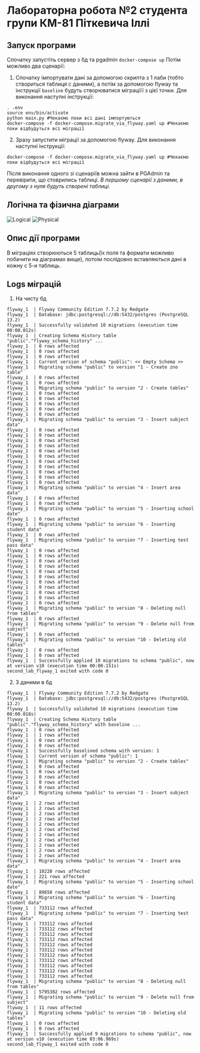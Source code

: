 # Лабораторна робота №2 студента групи КМ-81 Піткевича Іллі

## Запуск програми
Спочатку запустіть сервер з бд та pgadmin ```docker-compose up```
Потім можливо два сценарії:
1. Спочатку імпортувати дані за допомогою скрипта з 1 лаби (тобто створиться таблиця с даними), а потім за допомогою flyway та інструкції ```baseline``` будуть створюватися міграціїї з цієї точки. Для виконання наступні інструкції: 
```
. .env
source env/bin/activate
python main.py #Чекаємо поки всі дані імпортуються
docker-compose -f docker-compose.migrate_via_flyway.yaml up #Чекаємо поки відбудуться всі міграції
```
2. Зразу запустити міграції за допомогою flyway. Для виконання наступні інструкції:
```
docker-compose -f docker-compose.migrate_via_flyway.yaml up #Чекаємо поки відбудуться всі міграції
```
Після виконання одного зі сценаріїв можна зайти в PGAdmin та перевірити, що стоврились таблиці.
*В першому сценарії з даними, в другому з нуля будуть створені таблиці.*

## Логічна та фізична діаграми
![Logical](Logical.png)
![Physical](Physical.png)

## Опис дії програми
В міграціях створюються 5 таблиць(їх поля та формати можливо побачити на діаграмах вище), потоім послідовно вставляються дані в кожну с 5-и таблиць.

## Logs міграцій
1. На чисту бд
```
flyway_1  | Flyway Community Edition 7.7.2 by Redgate
flyway_1  | Database: jdbc:postgresql://db:5432/postgres (PostgreSQL 13.2)
flyway_1  | Successfully validated 10 migrations (execution time 00:00.012s)
flyway_1  | Creating Schema History table "public"."flyway_schema_history" ...
flyway_1  | 0 rows affected
flyway_1  | 0 rows affected
flyway_1  | 0 rows affected
flyway_1  | Current version of schema "public": << Empty Schema >>
flyway_1  | Migrating schema "public" to version "1 - Create zno table"
flyway_1  | 0 rows affected
flyway_1  | 0 rows affected
flyway_1  | Migrating schema "public" to version "2 - Create tables"
flyway_1  | 0 rows affected
flyway_1  | 0 rows affected
flyway_1  | 0 rows affected
flyway_1  | 0 rows affected
flyway_1  | 0 rows affected
flyway_1  | Migrating schema "public" to version "3 - Insert subject data"
flyway_1  | 0 rows affected
flyway_1  | 0 rows affected
flyway_1  | 0 rows affected
flyway_1  | 0 rows affected
flyway_1  | 0 rows affected
flyway_1  | 0 rows affected
flyway_1  | 0 rows affected
flyway_1  | 0 rows affected
flyway_1  | 0 rows affected
flyway_1  | 0 rows affected
flyway_1  | 0 rows affected
flyway_1  | Migrating schema "public" to version "4 - Insert area data"
flyway_1  | 0 rows affected
flyway_1  | 0 rows affected
flyway_1  | Migrating schema "public" to version "5 - Inserting school date"
flyway_1  | 0 rows affected
flyway_1  | Migrating schema "public" to version "6 - Inserting student data"
flyway_1  | 0 rows affected
flyway_1  | Migrating schema "public" to version "7 - Inserting test pass data"
flyway_1  | 0 rows affected
flyway_1  | 0 rows affected
flyway_1  | 0 rows affected
flyway_1  | 0 rows affected
flyway_1  | 0 rows affected
flyway_1  | 0 rows affected
flyway_1  | 0 rows affected
flyway_1  | 0 rows affected
flyway_1  | 0 rows affected
flyway_1  | 0 rows affected
flyway_1  | 0 rows affected
flyway_1  | Migrating schema "public" to version "8 - Deleting null from tables"
flyway_1  | 0 rows affected
flyway_1  | Migrating schema "public" to version "9 - Delete null from subject"
flyway_1  | 0 rows affected
flyway_1  | Migrating schema "public" to version "10 - Deleting old tables"
flyway_1  | 0 rows affected
flyway_1  | 0 rows affected
flyway_1  | Successfully applied 10 migrations to schema "public", now at version v10 (execution time 00:00.151s)
second_lab_flyway_1 exited with code 0
```
2. З даними в бд
```
flyway_1  | Flyway Community Edition 7.7.2 by Redgate
flyway_1  | Database: jdbc:postgresql://db:5432/postgres (PostgreSQL 13.2)
flyway_1  | Successfully validated 10 migrations (execution time 00:00.018s)
flyway_1  | Creating Schema History table "public"."flyway_schema_history" with baseline ...
flyway_1  | 0 rows affected
flyway_1  | 1 rows affected
flyway_1  | 0 rows affected
flyway_1  | 0 rows affected
flyway_1  | Successfully baselined schema with version: 1
flyway_1  | Current version of schema "public": 1
flyway_1  | Migrating schema "public" to version "2 - Create tables"
flyway_1  | 0 rows affected
flyway_1  | 0 rows affected
flyway_1  | 0 rows affected
flyway_1  | 0 rows affected
flyway_1  | 0 rows affected
flyway_1  | Migrating schema "public" to version "3 - Insert subject data"
flyway_1  | 2 rows affected
flyway_1  | 2 rows affected
flyway_1  | 2 rows affected
flyway_1  | 2 rows affected
flyway_1  | 2 rows affected
flyway_1  | 2 rows affected
flyway_1  | 2 rows affected
flyway_1  | 2 rows affected
flyway_1  | 2 rows affected
flyway_1  | 2 rows affected
flyway_1  | 2 rows affected
flyway_1  | Migrating schema "public" to version "4 - Insert area data"
flyway_1  | 10220 rows affected
flyway_1  | 221 rows affected
flyway_1  | Migrating schema "public" to version "5 - Inserting school date"
flyway_1  | 89658 rows affected
flyway_1  | Migrating schema "public" to version "6 - Inserting student data"
flyway_1  | 733112 rows affected
flyway_1  | Migrating schema "public" to version "7 - Inserting test pass data"
flyway_1  | 733112 rows affected
flyway_1  | 733112 rows affected
flyway_1  | 733112 rows affected
flyway_1  | 733112 rows affected
flyway_1  | 733112 rows affected
flyway_1  | 733112 rows affected
flyway_1  | 733112 rows affected
flyway_1  | 733112 rows affected
flyway_1  | 733112 rows affected
flyway_1  | 733112 rows affected
flyway_1  | 733112 rows affected
flyway_1  | Migrating schema "public" to version "8 - Deleting null from tables"
flyway_1  | 5795382 rows affected
flyway_1  | Migrating schema "public" to version "9 - Delete null from subject"
flyway_1  | 11 rows affected
flyway_1  | Migrating schema "public" to version "10 - Deleting old tables"
flyway_1  | 0 rows affected
flyway_1  | 0 rows affected
flyway_1  | Successfully applied 9 migrations to schema "public", now at version v10 (execution time 03:06.969s)
second_lab_flyway_1 exited with code 0

```